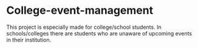 # College-event-management
This project is especially made for college/school students. In schools/colleges there are students who are unaware of upcoming events in their institution.
